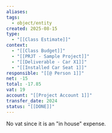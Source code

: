 ```yaml
---
aliases:
tags:
  - object/entity
created: 2025-08-15
type:
  - "[[Class Estimate]]"
context:
  - "[[Class Budget]]"
  - "[[PRJT - Sample Project]]"
  - "[[Deliverable - Car X1]]"
  - "[[Installed Car Seat 1]]"
responsible: "[[@ Person 1]]"
net: -15
total: -17.85
vat: 19
account: "[[Project Account 1]]"
transfer_date: 2024
status: "[[DONE]]"
---
```


No vat since it is an "in house" expense.

